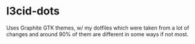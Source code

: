 # l3cid-dots
Uses Graphite GTK themes, w/ my dotfiles which were taken from a lot of changes and around 90% of them are different in some ways if not most.